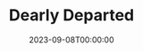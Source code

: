 ---
title: Dearly Departed
date: 2023-09-08T00:00:00
opening_date: 2008-01-11
closing_date: 2008-01-26
layout: productions
program:
Theatre: Theatre Jacksonville
venue: Harold K. Smith Playhouse
cast:
- Bud Turpin: Fred Gatlin
- Raynelle Turpin: Shelly Higgins Hughes
- Ray-Bud Turpin: Bill White
- Lucille Turpin: Skyla Dawn Luckey
- Junior Turpin: Kenny Logsdon
- Suzanne Turpin: Brandy Hilboldt Allport
- Marguerite: Brooks Anne Hayes
- Royce: Michael Fritton
- Delightful Turpin: Zoie Matthew
- Reverend Hooker: Edward Kramer
- Veda: Skyla Dawn Luckey
- Norval: Fred Gatlin
- Nadine: Zoie Matthew
- Clyde: Joseph Walz
- Juanita: Teresa Arnold-Simmons
- Joy of Life Singer:
  - Amber Holland
  - Debbie Hurm
  - Lisa LaGrande
  - Jessica Palombo
  - Neal Thorburn
  - Chris Valade
  - Joseph Walz
crew:
- Director: Andrew Dickson
- Technical Direcor: Jeffery L. Wagoner
- Scenic Design: Kelly J. Wagoner
- Lighting Design: Jeffery L. Wagoner
- Costume Design: Audrey Wagner
- Stage Manager: Katy Bilderback
- Assistant Stage Manager: Rhianna Hurt
- Sound Design: Andrew Dickson
- Sound Mixer: Beau Brown
- Properties: Phillip Grow
- Poster Design: Juan Unzueta
- Light Board Operation: Gloria Pepe
- Sound Board Operator: Katy Bilderback
- Follow Spot Operator:
  - Greg Odenwald
  - Gloria Pepe
- Offstage Sound: Bill White
- Running Crew:
  - Meon Graham
  - Sarah Kate Braddy
- Set Construction:
  - Brandy Hilboldt Allport
  - Richard Allport
  - Meon Graham
  - Zoie Matthew
  - Shelby Ellis
  - Becca Runyan
  - Fred Gatlin
  - Gloria Pepe
  - Greg Odenwald
  - Mark Stater
orchestra:
---
